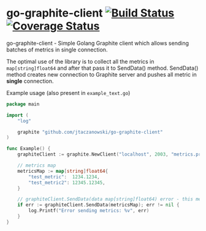 # go-graphite-client [![Build Status](https://travis-ci.org/jtaczanowski/go-graphite-client.png?branch=master)](https://travis-ci.org/jtaczanowski/go-graphite-client) [![Coverage Status](https://coveralls.io/repos/github/jtaczanowski/go-graphite-client/badge.svg?branch=master)](https://coveralls.io/github/jtaczanowski/go-graphite-client?branch=master)
go-graphite-client - Simple Golang Graphite client which allows sending batches of metrics in single connection.

The optimal use of the library is to collect all the metrics in ```map[string]float64``` and after that pass it to SendData() method. SendData() method creates new connection to Graphite server and pushes all metric in **single** connection.

Example usage (also present in `example_text.go`)
```go
package main

import (
	"log"

	graphite "github.com/jtaczanowski/go-graphite-client"
)

func Example() {
	graphiteClient := graphite.NewClient("localhost", 2003, "metrics.prefix", "tcp")

	// metrics map
	metricsMap := map[string]float64{
		"test_metric":  1234.1234,
		"test_metric2": 12345.12345,
	}

	// graphiteClient.SendData(data map[string]float64) error - this method receives a map of metrics as an argument
	if err := graphiteClient.SendData(metricsMap); err != nil {
		log.Printf("Error sending metrics: %v", err)
	}
}
```
